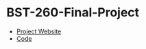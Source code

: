 # BST-260-Final-Project
* [Project Website](https://yufanwu147.github.io/BST-260-Final-Project/)
* [Code](https://github.com/YufanWu147/BST-260-Final-Project/blob/master/index.Rmd)

